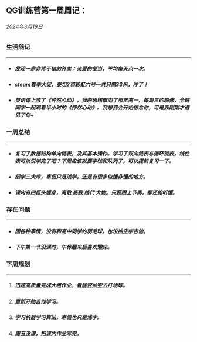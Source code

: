 ## QG训练营第一周周记：

###### 2024年3月19日

### 生活随记 

***

- ##### 发现一家非常不错的外卖：亲爱的便当，平均每天点一次。

- ##### steam春季大促，泰坦2和彩虹六号一共只需33米，冲了！

- ##### 英语课上放了《怦然心动》，我的思绪飘向了那年高一，每周三的晚修，全班同学一起观看半小时的《怦然心动》。我想我会开始想念你，可是我刚刚才遇见了你~

### 一周总结

***

- ##### 复习了数据结构单向链表，及其基本操作。学习了双向链表与循环链表，线性表可以说学完了吧？下周应该就要学栈和队列了，可以提前复习一下。

- ##### 细学三大库，寒假只是浅学，还是有很多似懂非懂的地方。

- ##### 课内有四巨头缠身，离散 高数 线代 大物。只要跟上节奏，都还能听懂。

### 存在问题

***

- ##### 因各种事情，没有和高中同学约羽毛球，也没抽空学吉他。

- ##### 下午第一节没课时，午休醒来后喜欢懒床。

### 下周规划

***

1. ##### 迅速高质量完成大组作业，看能否抽空去打场球。

2. ##### 重新开始吉他学习。

3. ##### 学习机器学习算法，寒假也只是浅学。

4. ##### 周五没课，把课内作业写完。